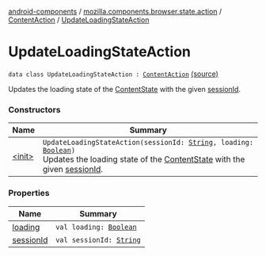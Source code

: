 [android-components](../../../index.md) / [mozilla.components.browser.state.action](../../index.md) / [ContentAction](../index.md) / [UpdateLoadingStateAction](./index.md)

# UpdateLoadingStateAction

`data class UpdateLoadingStateAction : `[`ContentAction`](../index.md) [(source)](https://github.com/mozilla-mobile/android-components/blob/master/components/browser/state/src/main/java/mozilla/components/browser/state/action/BrowserAction.kt#L171)

Updates the loading state of the [ContentState](../../../mozilla.components.browser.state.state/-content-state/index.md) with the given [sessionId](session-id.md).

### Constructors

| Name | Summary |
|---|---|
| [&lt;init&gt;](-init-.md) | `UpdateLoadingStateAction(sessionId: `[`String`](https://kotlinlang.org/api/latest/jvm/stdlib/kotlin/-string/index.html)`, loading: `[`Boolean`](https://kotlinlang.org/api/latest/jvm/stdlib/kotlin/-boolean/index.html)`)`<br>Updates the loading state of the [ContentState](../../../mozilla.components.browser.state.state/-content-state/index.md) with the given [sessionId](session-id.md). |

### Properties

| Name | Summary |
|---|---|
| [loading](loading.md) | `val loading: `[`Boolean`](https://kotlinlang.org/api/latest/jvm/stdlib/kotlin/-boolean/index.html) |
| [sessionId](session-id.md) | `val sessionId: `[`String`](https://kotlinlang.org/api/latest/jvm/stdlib/kotlin/-string/index.html) |
